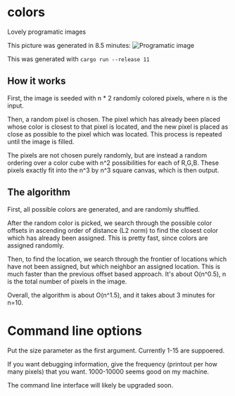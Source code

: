 # colors
Lovely programatic images

This picture was generated in 8.5 minutes:
![Programatic image](pic11-713679184.png)

This was generated with `cargo run --release 11`

## How it works

First, the image is seeded with n * 2 randomly colored pixels, where n is the input.

Then, a random pixel is chosen. The pixel which has already been placed whose color is closest to that pixel is located, and the new pixel is placed as close as possible to the pixel which was located. This process is repeated until the image is filled.

The pixels are not chosen purely randomly, but are instead a random ordering over a color cube with n^2 possibilities for each of R,G,B. These pixels exactly fit into the n^3 by n^3 square canvas, which is then output.

## The algorithm

First, all possible colors are generated, and are randomly shuffled.

After the random color is picked, we search through the possible color offsets in ascending order of distance (L2 norm) to find the closest color which has already been assigned. This is pretty fast, since colors are assigned randomly.

Then, to find the location, we search through the frontier of locations which have not been assigned, but which neighbor an assigned location. This is much faster than the previous offset based approach. It's about O(n^0.5), n is the total number of pixels in the image.

Overall, the algorithm is about O(n^1.5), and it takes about 3 minutes for n=10.

# Command line options

Put the size parameter as the first argument. Currently 1-15 are suppoered.

If you want debugging information, give the frequency (printout per how many pixels) that you want.
1000-10000 seems good on my machine.

The command line interface will likely be upgraded soon.
